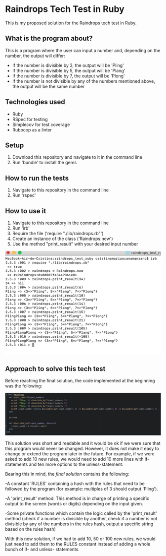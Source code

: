Raindrops Tech Test in Ruby
==================
This is my proposed solution for the Raindrops tech test in Ruby.

What is the program about?
-------
This is a program where the user can input a number and, depending on the number, the output will differ:
- If the number is divisible by 3, the output will be 'Pling'
- If the number is divisible by 5, the output will be 'Plang'
- If the number is divisible by 7, the output will be 'Plong'
- If the number is not divisible by any of the numbers mentioned above, the output will be the same number

Technologies used
-------
- Ruby
- RSpec for testing
- Simplecov for test coverage
- Rubocop as a linter

Setup
-------
1. Download this repository and navigate to it in the command line
2. Run 'bundle' to install the gems

How to run the tests
-------
1. Navigate to this repository in the command line
2. Run 'rspec'

How to use it
-------
1. Navigate to this repository in the command line
2. Run 'irb'
3. Require the file ('require "./lib/raindrops.rb"')
4. Create an instance of the class ('Raindrops.new')
5. Use the method "print_result" with your desired input number

![Screenshot](images/irb.png)

Approach to solve this tech test
------

Before reaching the final solution, the code implemented at the beginning was the following:

![Screenshot](images/firstsolution.png)

This solution was short and readable and it would be ok if we were sure that this program would never be changed. However, it does not make it easy to change or extend the program later in the future. For example, if we were asked to add 10 new rules, we would need to add 10 more lines with if-statements and ten more options to the unless-statement.

Bearing this in mind, the *final solution* contains the following:

-A constant 'RULES' containing a hash with the rules that need to be followed by the program (for example: multiples of 3 should output 'Pling').

-A 'print_result' method. This method is in charge of printing a specific output to the screen (words or digits) depending on the input given.

-Some private functions which contain the logic called by the 'print_result' method (check if a number is divisible by another, check if a number is not divisible by any of the numbers in the rules hash, output a specific string based on the rules hash)

With this new solution, if we had to add 10, 50 or 100 new rules, we would just need to add them to the RULES constant instead of adding a whole bunch of if- and unless- statements.

